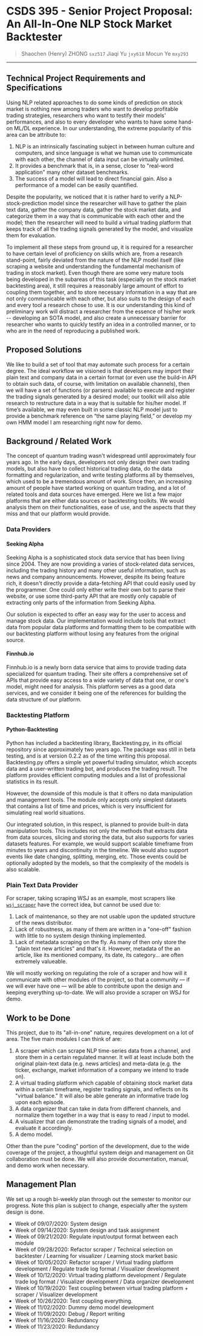 # CSDS 395 - Senior Project Proposal: An All-In-One NLP Stock Market Backtester

> Shaochen (Henry) ZHONG `sxz517`
> Jiaqi Yu `jxy618`
> Mocun Ye `mxy293`

---

## Technical Project Requirements and Specifications

Using NLP related approaches to do some kinds of prediction on stock market is nothing new among traders who want to develop profitable trading strategies, researchers who want to testify their models' performances, and also to every developer who wants to have some hand-on ML/DL experience. In our understanding, the extreme popularity of this area can be attribute to:

1. NLP is an intrinsically fascinating subject in between human culture and computers, and since language is what we human use to communicate with each other, the channel of data input can be virtually unlimited.
2. It provides a benchmark that is, in a sense, closer to "real-word application" many other dataset benchmarks.
3. The success of a model will lead to direct financial gain. Also a performance of a model can be easily quantified.

Despite the popularity, we noticed that it is rather hard to verify a NLP-stock-prediction model since the researcher will have to gather the plain text data, gather the company data, gather the stock market data, and categorize them in a way that is communicable with each other and the model; then the researcher will need to build a virtual trading platform that keeps track of all the trading signals generated by the model, and visualize them for evaluation.

To implement all these steps from ground up, it is required for a researcher to have certain level of proficiency on skills which are, from a research stand-point, fairly deviated from the nature of the NLP model itself (like scraping a website and understanding the fundamental mechanism of trading in stock market). Even though there are some very mature tools being developed in the subareas of this task (especially on the stock market backtesting area), it still requires a reasonably large amount of effort to coupling them together, and to store necessary information in a way that are not only communicable with each other, but also suits to the design of each and every tool a research chose to use. It is our understanding this kind of preliminary work will distract a researcher from the essence of his/her work -- developing an SOTA model, and also create a unnecessary barrier for researcher who wants to quickly testify an idea in a controlled manner, or to who are in the need of reproducing a published work.

## Proposed Solutions

We like to build a set of tool that may automate such process for a certain degree. The ideal workflow we visioned is that developers may import their plain text and company data in a certain format (or even use the build-in API to obtain such data, of course, with limitation on available channels), then we will have a set of functions (or parsers) available to execute and register the trading signals generated by a desired model; our toolkit will also able research to restructure data in a way that is suitable for his/her model. If time’s available, we may even built in some classic NLP model just to provide a benchmark reference on “the same playing field,” or develop my own HMM model I am researching right now for demo.

## Background / Related Work

The concept of quantum trading wasn't widespread until approximately four years ago. In the early days, developers not only design their own trading models, but also have to collect historical trading data, do the data formatting and regularization, and write testing platforms all by themselves, which used to be a tremendous amount of work. Since then, an increasing amount of people have started working on quantum trading, and a lot of related tools and data sources have emerged. Here we list a few major platforms that are either data sources or backtesting toolkits. We would analysis them on their functionalities, ease of use, and the aspects that they miss and that our platform would provide.

### Data Providers

#### Seeking Alpha

Seeking Alpha is a sophisticated stock data service that has been living since 2004. They are now providing a varies of stock-related data services, including the trading history and many other useful information, such as news and company announcements. However, despite its being feature rich, it doesn't directly provide a data-fetching API that could easily used by the programmer. One could only either write their own bot to parse their website, or use some third-party API that are mostly only capable of extracting only parts of the information from Seeking Alpha.

Our solution is expected to offer an easy way for the user to access and manage stock data. Our implementation would include tools that extract data from popular data platforms and formatting them to be compatible with our backtesting platform without losing any features from the original source.

#### Finnhub.io

Finnhub.io is a newly born data service that aims to provide trading data specialized for quantum trading. Their site offers a comprehensive set of APIs that provide easy access to a wide variety of data that one, or one's model, might need for analysis. This platform serves as a good data services, and we consider it being one of the references for building the data structure of our platform.

### Backtesting Platform

#### Python-Backtesting

Python has included a backtesting library, Backtesting.py, in its official repository since approximately two years ago. The package was still in beta testing, and is at version 0.2.2 as of the time writing this proposal. Backtesting.py offers a simple yet powerful trading simulator, which accepts data and a user-written trading bot, and produces the trading result. The platform provides efficient computing modules and a list of professional statistics in its result.

However, the downside of this module is that it offers no data manipulation and management tools. The module only accepts only simplest datasets that contains a list of time and prices, which is very insufficient for simulating real world situations.

Our integrated solution, in this respect, is planned to provide built-in data manipulation tools. This includes not only the methods that extracts data from data sources, slicing and storing the data, but also supports for varies datasets features. For example, we would support scalable timeframe from minutes to years and discontinuity in the timeline. We would also support events like date changing, splitting, merging, etc. Those events could be optionally adopted by the models, so that the complexity of the models is also scalable.


### Plain Text Data Provider

For scraper, taking scraping WSJ as an example, most scrapers like [`wsj_scraper`](https://github.com/daomingyin/wsj_scraper) have the correct idea, but cannot be used due to:

1. Lack of maintenance, so they are not usable upon the updated structure of the news distributor.
2. Lack of robustness, as many of them are written in a "one-off" fashion with little to no system design thinking implemented.
3. Lack of metadata scraping on the fly. As many of then only store the "plain text new articles" and that's it. However, metadata of the an article, like its mentioned company, its date, its category... are often extremely valueable.

We will mostly working on regulating the role of a scraper and how will it communicate with other modules of the project, so that a community — if we will ever have one — will be able to contribute upon the design and keeping everything up-to-date. We will also provide a scraper on WSJ for demo.


## Work to be Done

This project, due to its "all-in-one" nature, requires development on a lot of area. The five main modules I can think of are:

1. A scraper which can scrape NLP time-series data from a channel, and store them in a certain regulated manner. It will at least include both the original plain-text data (e.g. news articles) and meta-data (e.g. the ticker, exchange, market information of a company we intend to trade on).
2. A virtual trading platform which capable of obtaining stock market data within a certain timeframe, register trading signals, and reflects on its "virtual balance." It will also be able generate an informative trade log upon each episode.
3. A data organizer that can take in data from different channels, and normalize them together in a way that is easy to read / input to model.
4. A visualizer that can demonstrate the trading signals of a model, and evaluate it accordingly.
5. A demo model.

Other than the pure "coding" portion of the development, due to the wide coverage of the project, a thoughtful system deign and management on Git collaboration must be done. We will also provide documentation, manual, and demo work when necessary.

## Management Plan

We set up a rough bi-weekly plan through out the semester to monitor our progress. Note this plan is subject to change, especially after the system design is done.

* Week of 09/07/2020: System design
* Week of 09/14/2020: System design and task assignment
* Week of 09/21/2020: Regulate input/output format between each module
* Week of 09/28/2020: Refactor scraper / Technical selection on backtester / Learning for visualizer / Learning stock market basic
* Week of 10/05/2020: Refactor scraper / Virtual trading platform development / Regulate trade log format / Visualizer development
* Week of 10/12/2020: Virtual trading platform development / Regulate trade log format / Visualizer development / Data organizer development
* Week of 10/19/2020: Test coupling between virtual trading platform + scraper / Visualizer development
* Week of 10/26/2020: Test coupling everything.
* Week of 11/02/2020: Dummy demo model development
* Week of 11/09/2020: Debug / Report writing
* Week of 11/16/2020: Redundancy
* Week of 11/23/2020: Redundancy
